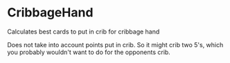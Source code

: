 # CribbageHand
Calculates best cards to put in crib for cribbage hand

Does not take into account points put in crib.  So it might crib two 5's, which you probably wouldn't want to do for the opponents crib.

